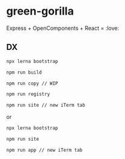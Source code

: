 # green-gorilla

Express + OpenComponents + React = :love:

## DX

```bash
npx lerna bootstrap

npm run build

npm run copy // WIP

npm run registry

npm run site // new iTerm tab
```

or

```bash
npx lerna bootstrap

npm run site

npm run app // new iTerm tab
```
